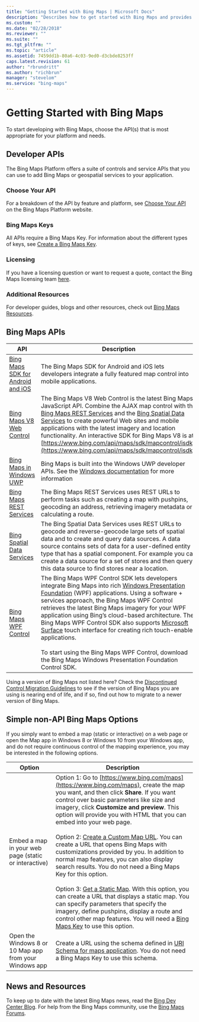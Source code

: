 ```yaml
---
title: "Getting Started with Bing Maps | Microsoft Docs"
description: "Describes how to get started with Bing Maps and provides a table for Bing Maps APIs that outlines a description for various APIs."
ms.custom: ""
ms.date: "02/28/2018"
ms.reviewer: ""
ms.suite: ""
ms.tgt_pltfrm: ""
ms.topic: "article"
ms.assetid: 7459dd1b-80a6-4c03-9ed0-d3cbde8253ff
caps.latest.revision: 61
author: "rbrundritt"
ms.author: "richbrun"
manager: "stevelom"
ms.service: "bing-maps"
---
```

# Getting Started with Bing Maps

To start developing with Bing Maps, choose the API(s) that is most appropriate for your platform and needs.  
  
## Developer APIs

The Bing Maps Platform offers a suite of controls and service APIs that you can use to add Bing Maps or geospatial services to your application.  
  
### Choose Your API

For a breakdown of the API by feature and platform, see [Choose Your API](https://www.microsoft.com/maps/choose-your-bing-maps-API.aspx) on the Bing Maps Platform website.  
  
### Bing Maps Keys

All APIs require a Bing Maps Key. For information about the different types of keys, see [Create a Bing Maps Key](https://www.microsoft.com/maps/create-a-bing-maps-key.aspx).  
  
### Licensing

If you have a licensing question or want to request a quote, contact the Bing Maps licensing team [here](https://www.microsoft.com/maps/licensing/licensing.aspx).  
  
### Additional Resources

For developer guides, blogs and other resources, check out [Bing Maps Resources](https://www.microsoft.com/maps/developer-resources.aspx).  
  
## Bing Maps APIs  
  
|API|Description|  
|-|-|  
|[Bing Maps SDK for Android and iOS](../sdk-native/index.md)|The Bing Maps SDK for Android and iOS lets developers integrate a fully featured map control into mobile applications.|  
|[Bing Maps V8 Web Control](../v8-web-control/index.md)|The Bing Maps V8 Web Control is the latest Bing Maps JavaScript API. Combine the AJAX map control with the [Bing Maps REST Services](../rest-services/index.md) and the [Bing Spatial Data Services](../spatial-data-services/index.md) to create powerful Web sites and mobile applications with the latest imagery and location functionality. An interactive SDK for Bing Maps V8 is at [https://www.bing.com/api/maps/sdk/mapcontrol/isdk](https://www.bing.com/api/maps/sdk/mapcontrol/isdk).|  
|[Bing Maps in Windows UWP](/windows/uwp/maps-and-location/)|Bing Maps is built into the Windows UWP developer APIs. See the [Windows documentation](/windows/uwp/maps-and-location/) for more information|  
|[Bing Maps REST Services](../rest-services/index.md)|The Bing Maps REST Services uses REST URLs to perform tasks such as creating a map with pushpins, geocoding an address, retrieving imagery metadata or calculating a route.|  
|[Bing Spatial Data Services](../spatial-data-services/index.md)|The Bing Spatial Data Services uses REST URLs to geocode and reverse-geocode large sets of spatial data and to create and query data sources. A data source contains sets of data for a user-defined entity type that has a spatial component. For example you can create a data source for a set of stores and then query this data source to find stores near a location.|  
|[Bing Maps WPF Control](/previous-versions/bing/wpf-control/)|The Bing Maps WPF Control SDK lets developers integrate Bing Maps into rich [Windows Presentation Foundation](https://msdn.microsoft.com/library/ms754130.aspx) (WPF) applications. Using a software + services approach, the Bing Maps WPF Control retrieves the latest Bing Maps imagery for your WPF application using Bing’s cloud-based architecture. The Bing Maps WPF Control SDK also supports [Microsoft Surface](https://www.microsoft.com/surface/en/us/default.aspx) touch interface for creating rich touch-enabled applications.<br /><br /> To start using the Bing Maps WPF Control, download the Bing Maps Windows Presentation Foundation Control SDK.|  
  
 Using a version of Bing Maps not listed here? Check the [Discontinued Control Migration Guidelines](https://www.microsoft.com/maps/discon-control-migrat-guide.aspx) to see if the version of Bing Maps you are using is nearing end of life, and if so, find out how to migrate to a newer version of Bing Maps.  
  

## Simple non-API Bing Maps Options

 If you simply want to embed a map (static or interactive) on a web page or open the Map app in Windows 8 or Windows 10 from your Windows app, and do not require continuous control of the mapping experience, you may be interested in the following options.  
  
|Option|Description|  
|-|-|  
|Embed a map in your web page (static or interactive)|Option 1: Go to [https://www.bing.com/maps](https://www.bing.com/maps), create the map you want, and then click **Share**. If you want control over basic parameters like size and imagery, click **Customize and preview**. This option will provide you with HTML that you can embed into your web page.<br /><br /> Option 2: [Create a Custom Map URL](../articles/create-a-custom-map-url.md). You can create a URL that opens Bing Maps with customizations provided by you. In addition to normal map features, you can also display search results. You do not need a Bing Maps Key for this option.<br /><br /> Option 3: [Get a Static Map](../rest-services/imagery/get-a-static-map.md). With this option, you can create a URL that displays a static map. You can specify parameters that specify the imagery, define pushpins, display a route and control other map features. You will need a [Bing Maps Key](https://www.microsoft.com/maps/create-a-bing-maps-key.aspx) to use this option.|  
|Open the Windows 8 or 10 Map app from your Windows app|Create a URL using the schema defined in [URI Schema for maps application](/previous-versions/windows/apps/jj635237(v=win.10)). You do not need a Bing Maps Key to use this schema.|  
  
## News and Resources

To keep up to date with the latest  Bing Maps news, read the [Bing Dev Center Blog](https://blogs.bing.com/maps/). For help from the Bing Maps community, use the [Bing Maps Forums](https://answers.microsoft.com/en-us/bing/forum/bing_maps).
